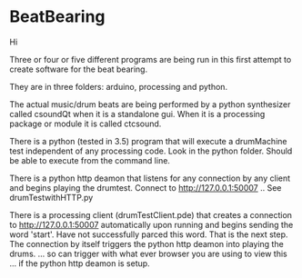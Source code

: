 # BeatBearing
Hi  
   
Three or four or five different programs are being run in this first attempt to create software for the beat bearing.

They are in three folders: arduino, processing and python.

The actual music/drum beats are being performed by a python synthesizer called csoundQt when it is a standalone gui. When it is a processing package or module it is called ctcsound. 

There is a python (tested in 3.5) program that will execute a drumMachine test independent of any processing code. Look in the python folder. Should be able to execute from the command line.

There is a python http deamon that listens for any connection by any client and begins playing the drumtest. Connect to http://127.0.0.1:50007 .. See drumTestwithHTTP.py

There is a processing client (drumTestClient.pde) that creates a connection to http://127.0.0.1:50007 automatically upon running and begins sending the word 'start'. Have not successfully parced this word. That is the next step. The connection by itself triggers the python http deamon into playing the drums. ... so can trigger with what ever browser you are using to view this ... if the python http deamon is setup. 
